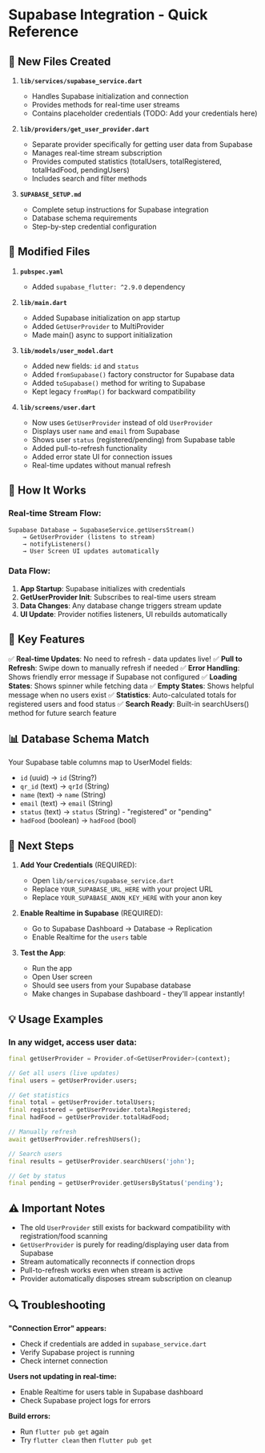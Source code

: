 # Supabase Integration - Quick Reference

## 📁 New Files Created

1. **`lib/services/supabase_service.dart`**
   - Handles Supabase initialization and connection
   - Provides methods for real-time user streams
   - Contains placeholder credentials (TODO: Add your credentials here)

2. **`lib/providers/get_user_provider.dart`**
   - Separate provider specifically for getting user data from Supabase
   - Manages real-time stream subscription
   - Provides computed statistics (totalUsers, totalRegistered, totalHadFood, pendingUsers)
   - Includes search and filter methods

3. **`SUPABASE_SETUP.md`**
   - Complete setup instructions for Supabase integration
   - Database schema requirements
   - Step-by-step credential configuration

## 📝 Modified Files

1. **`pubspec.yaml`**
   - Added `supabase_flutter: ^2.9.0` dependency

2. **`lib/main.dart`**
   - Added Supabase initialization on app startup
   - Added `GetUserProvider` to MultiProvider
   - Made main() async to support initialization

3. **`lib/models/user_model.dart`**
   - Added new fields: `id` and `status`
   - Added `fromSupabase()` factory constructor for Supabase data
   - Added `toSupabase()` method for writing to Supabase
   - Kept legacy `fromMap()` for backward compatibility

4. **`lib/screens/user.dart`**
   - Now uses `GetUserProvider` instead of old `UserProvider`
   - Displays user `name` and `email` from Supabase
   - Shows user `status` (registered/pending) from Supabase table
   - Added pull-to-refresh functionality
   - Added error state UI for connection issues
   - Real-time updates without manual refresh

## 🔧 How It Works

### Real-time Stream Flow:
```
Supabase Database → SupabaseService.getUsersStream() 
    → GetUserProvider (listens to stream)
    → notifyListeners() 
    → User Screen UI updates automatically
```

### Data Flow:
1. **App Startup**: Supabase initializes with credentials
2. **GetUserProvider Init**: Subscribes to real-time users stream
3. **Data Changes**: Any database change triggers stream update
4. **UI Update**: Provider notifies listeners, UI rebuilds automatically

## 🎯 Key Features

✅ **Real-time Updates**: No need to refresh - data updates live!
✅ **Pull to Refresh**: Swipe down to manually refresh if needed
✅ **Error Handling**: Shows friendly error message if Supabase not configured
✅ **Loading States**: Shows spinner while fetching data
✅ **Empty States**: Shows helpful message when no users exist
✅ **Statistics**: Auto-calculated totals for registered users and food status
✅ **Search Ready**: Built-in searchUsers() method for future search feature

## 📊 Database Schema Match

Your Supabase table columns map to UserModel fields:
- `id` (uuid) → `id` (String?)
- `qr_id` (text) → `qrId` (String)
- `name` (text) → `name` (String)
- `email` (text) → `email` (String)
- `status` (text) → `status` (String) - "registered" or "pending"
- `hadFood` (boolean) → `hadFood` (bool)

## 🚀 Next Steps

1. **Add Your Credentials** (REQUIRED):
   - Open `lib/services/supabase_service.dart`
   - Replace `YOUR_SUPABASE_URL_HERE` with your project URL
   - Replace `YOUR_SUPABASE_ANON_KEY_HERE` with your anon key

2. **Enable Realtime in Supabase** (REQUIRED):
   - Go to Supabase Dashboard → Database → Replication
   - Enable Realtime for the `users` table

3. **Test the App**:
   - Run the app
   - Open User screen
   - Should see users from your Supabase database
   - Make changes in Supabase dashboard - they'll appear instantly!

## 💡 Usage Examples

### In any widget, access user data:
```dart
final getUserProvider = Provider.of<GetUserProvider>(context);

// Get all users (live updates)
final users = getUserProvider.users;

// Get statistics
final total = getUserProvider.totalUsers;
final registered = getUserProvider.totalRegistered;
final hadFood = getUserProvider.totalHadFood;

// Manually refresh
await getUserProvider.refreshUsers();

// Search users
final results = getUserProvider.searchUsers('john');

// Get by status
final pending = getUserProvider.getUsersByStatus('pending');
```

## ⚠️ Important Notes

- The old `UserProvider` still exists for backward compatibility with registration/food scanning
- `GetUserProvider` is purely for reading/displaying user data from Supabase
- Stream automatically reconnects if connection drops
- Pull-to-refresh works even when stream is active
- Provider automatically disposes stream subscription on cleanup

## 🔍 Troubleshooting

**"Connection Error" appears:**
- Check if credentials are added in `supabase_service.dart`
- Verify Supabase project is running
- Check internet connection

**Users not updating in real-time:**
- Enable Realtime for users table in Supabase dashboard
- Check Supabase project logs for errors

**Build errors:**
- Run `flutter pub get` again
- Try `flutter clean` then `flutter pub get`
